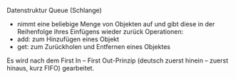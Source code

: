 Datenstruktur Queue (Schlange)
- nimmt eine beliebige Menge von Objekten auf und gibt diese in der Reihenfolge ihres Einfügens wieder zurück
Operationen:
- add: zum Hinzufügen eines Objekt
- get: zum Zurückholen und Entfernen eines Objektes

Es wird nach dem First In – First Out-Prinzip (deutsch zuerst hinein – zuerst hinaus, kurz FIFO) gearbeitet.